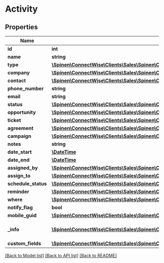 # Activity

## Properties
Name | Type | Description | Notes
------------ | ------------- | ------------- | -------------
**id** | **int** |  | [optional] 
**name** | **string** |  | 
**type** | [**\Spinen\ConnectWise\Clients\Sales\Spinen\ConnectWise\Clients\Sales\Model\ActivityTypeReference**](ActivityTypeReference.md) |  | [optional] 
**company** | [**\Spinen\ConnectWise\Clients\Sales\Spinen\ConnectWise\Clients\Sales\Model\CompanyReference**](CompanyReference.md) |  | [optional] 
**contact** | [**\Spinen\ConnectWise\Clients\Sales\Spinen\ConnectWise\Clients\Sales\Model\ContactReference**](ContactReference.md) |  | [optional] 
**phone_number** | **string** |  | [optional] 
**email** | **string** |  | [optional] 
**status** | [**\Spinen\ConnectWise\Clients\Sales\Spinen\ConnectWise\Clients\Sales\Model\ActivityStatusReference**](ActivityStatusReference.md) |  | [optional] 
**opportunity** | [**\Spinen\ConnectWise\Clients\Sales\Spinen\ConnectWise\Clients\Sales\Model\OpportunityReference**](OpportunityReference.md) |  | [optional] 
**ticket** | [**\Spinen\ConnectWise\Clients\Sales\Spinen\ConnectWise\Clients\Sales\Model\TicketReference**](TicketReference.md) |  | [optional] 
**agreement** | [**\Spinen\ConnectWise\Clients\Sales\Spinen\ConnectWise\Clients\Sales\Model\AgreementReference**](AgreementReference.md) |  | [optional] 
**campaign** | [**\Spinen\ConnectWise\Clients\Sales\Spinen\ConnectWise\Clients\Sales\Model\CampaignReference**](CampaignReference.md) |  | [optional] 
**notes** | **string** |  | [optional] 
**date_start** | [**\DateTime**](\DateTime.md) |  | [optional] 
**date_end** | [**\DateTime**](\DateTime.md) |  | [optional] 
**assigned_by** | [**\Spinen\ConnectWise\Clients\Sales\Spinen\ConnectWise\Clients\Sales\Model\MemberReference**](MemberReference.md) |  | [optional] 
**assign_to** | [**\Spinen\ConnectWise\Clients\Sales\Spinen\ConnectWise\Clients\Sales\Model\MemberReference**](MemberReference.md) |  | 
**schedule_status** | [**\Spinen\ConnectWise\Clients\Sales\Spinen\ConnectWise\Clients\Sales\Model\ScheduleStatusReference**](ScheduleStatusReference.md) |  | [optional] 
**reminder** | [**\Spinen\ConnectWise\Clients\Sales\Spinen\ConnectWise\Clients\Sales\Model\ReminderReference**](ReminderReference.md) |  | [optional] 
**where** | [**\Spinen\ConnectWise\Clients\Sales\Spinen\ConnectWise\Clients\Sales\Model\ServiceLocationReference**](ServiceLocationReference.md) |  | [optional] 
**notify_flag** | **bool** |  | [optional] 
**mobile_guid** | [**\Spinen\ConnectWise\Clients\Sales\Spinen\ConnectWise\Clients\Sales\Model\Guid**](Guid.md) |  | [optional] 
**_info** | [**\Spinen\ConnectWise\Clients\Sales\Spinen\ConnectWise\Clients\Sales\Model\Metadata**](Metadata.md) | Metadata of the entity | [optional] 
**custom_fields** | [**\Spinen\ConnectWise\Clients\Sales\Spinen\ConnectWise\Clients\Sales\Model\CustomFieldValue[]**](CustomFieldValue.md) |  | [optional] 

[[Back to Model list]](../README.md#documentation-for-models) [[Back to API list]](../README.md#documentation-for-api-endpoints) [[Back to README]](../README.md)


